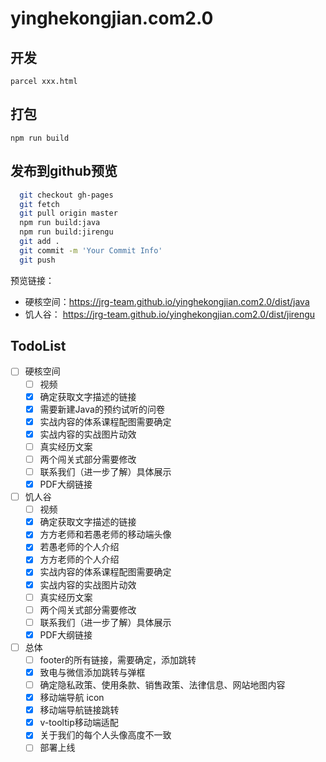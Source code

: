 # yinghekongjian.com2.0

## 开发

``parcel xxx.html``

## 打包

``npm run build``

## 发布到github预览

```bash
  git checkout gh-pages
  git fetch
  git pull origin master
  npm run build:java
  npm run build:jirengu
  git add .
  git commit -m 'Your Commit Info'
  git push
```

预览链接：

- 硬核空间：https://jrg-team.github.io/yinghekongjian.com2.0/dist/java
- 饥人谷： https://jrg-team.github.io/yinghekongjian.com2.0/dist/jirengu

## TodoList

- [ ] 硬核空间
  - [ ] 视频
  - [x] 确定获取文字描述的链接
  - [x] 需要新建Java的预约试听的问卷
  - [x] 实战内容的体系课程配图需要确定
  - [x] 实战内容的实战图片动效
  - [ ] 真实经历文案
  - [ ] 两个闯关式部分需要修改
  - [ ] 联系我们（进一步了解）具体展示
  - [x] PDF大纲链接
- [ ] 饥人谷
  - [ ] 视频
  - [x] 确定获取文字描述的链接
  - [x] 方方老师和若愚老师的移动端头像
  - [x] 若愚老师的个人介绍
  - [x] 方方老师的个人介绍
  - [x] 实战内容的体系课程配图需要确定
  - [x] 实战内容的实战图片动效
  - [ ] 真实经历文案
  - [ ] 两个闯关式部分需要修改
  - [ ] 联系我们（进一步了解）具体展示
  - [x] PDF大纲链接
- [ ] 总体
  - [ ] footer的所有链接，需要确定，添加跳转
  - [x] 致电与微信添加跳转与弹框
  - [ ] 确定隐私政策、使用条款、销售政策、法律信息、网站地图内容
  - [x] 移动端导航 icon
  - [x] 移动端导航链接跳转
  - [x] v-tooltip移动端适配
  - [x] 关于我们的每个人头像高度不一致
  - [ ] 部署上线
